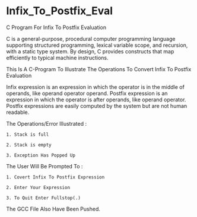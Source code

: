# Infix_To_Postfix_Eval
C Program For Infix To Postfix Evaluation

C is a general-purpose, procedural computer programming language supporting structured programming, lexical variable scope, and recursion, with a static type system. By design, C provides constructs that map efficiently to typical machine instructions.

This Is A C-Program To Illustrate The Operations To Convert Infix To Postfix Evaluation

Infix expression is an expression in which the operator is in the middle of operands, like operand operator operand. Postfix expression is an expression in which the operator is after operands, like operand operator. Postfix expressions are easily computed by the system but are not human readable.

The Operations/Error Illustrated :

    1. Stack is full

    2. Stack is empty

    3. Exception Has Popped Up

The User Will Be Prompted To :

    1. Covert Infix To Postfix Expression

    2. Enter Your Expression

    3. To Quit Enter Fullstop(.)

The GCC File Also Have Been Pushed.
